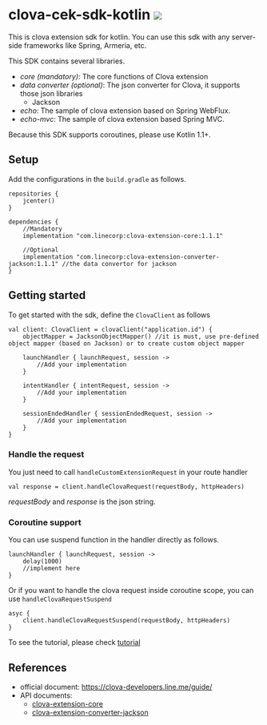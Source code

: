 # clova-cek-sdk-kotlin ![](https://travis-ci.org/line/clova-cek-sdk-kotlin.svg?branch=master)

This is clova extension sdk for kotlin. You can use this sdk with any server-side frameworks like Spring, Armeria, etc.

This SDK contains several libraries.
- *core (mandatory)*: The core functions of Clova extension
- *data converter (optional)*: The json converter for Clova, it supports those json libraries
  - Jackson  
- *echo*: The sample of clova extension based on Spring WebFlux.
- *echo-mvc*: The sample of clova extension based Spring MVC.

Because this SDK supports coroutines, please use Kotlin 1.1+.

## Setup
Add the configurations in the ```build.gradle``` as follows.
```
repositories {
    jcenter()
}

dependencies {
    //Mandatory
    implementation "com.linecorp:clova-extension-core:1.1.1"

    //Optional
    implementation "com.linecorp:clova-extension-converter-jackson:1.1.1" //the data convertor for jackson
}
```

## Getting started
To get started with the sdk, define the ```ClovaClient``` as follows
```
val client: ClovaClient = clovaClient("application.id") {
    objectMapper = JacksonObjectMapper() //it is must, use pre-defined object mapper (based on Jackson) or to create custom object mapper
      
    launchHandler { launchRequest, session ->
        //Add your implementation
    }

    intentHandler { intentRequest, session ->
        //Add your implementation
    }

    sessionEndedHandler { sessionEndedRequest, session ->
        //Add your implementation
    }
}
```

### Handle the request
You just need to call ```handleCustomExtensionRequest``` in your route handler

```
val response = client.handleClovaRequest(requestBody, httpHeaders)
```

*requestBody* and *response* is the json string.

### Coroutine support
You can use suspend function in the handler directly as follows.

```
launchHandler { launchRequest, session ->
    delay(1000)
    //implement here
}
```

Or if you want to handle the clova request inside coroutine scope, you can use ```handleClovaRequestSuspend```

```
asyc {
    client.handleClovaRequestSuspend(requestBody, httpHeaders)
}
```

To see the tutorial, please check [tutorial](TUTORIAL.md)

## References
- official document: https://clova-developers.line.me/guide/
- API documents:
    - [clova-extension-core](docs/clova-extension-core/index.md)
    - [clova-extension-converter-jackson](docs/clova-extension-converter-jackson/index.md)

